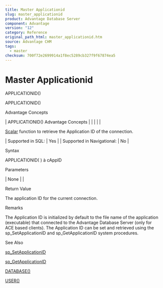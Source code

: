 ```yaml
---
title: Master Applicationid
slug: master_applicationid
product: Advantage Database Server
component: Advantage
version: "12"
category: Reference
original_path_html: master_applicationid.htm
source: Advantage CHM
tags:
  - master
checksum: 700f72e2699914a1f8ec5289cb327f9f67874ea5
---
```


# Master Applicationid

APPLICATIONID()

APPLICATIONID()

Advantage Concepts

| APPLICATIONID()  Advantage Concepts |  |  |  |  |

[Scalar](master_supported_scalar_functions.md) function to retrieve the Application ID of the connection.

| Supported in SQL: | Yes |
| Supported in Navigational: | No |

Syntax

APPLICATIONID( ) à cAppID

Parameters

| None |  |

Return Value

The application ID for the current connection.

Remarks

The Application ID is initialized by default to the file name of the application (executable) that connected to the Advantage Database Server (only for ACE based clients). The Application ID can be set and retrieved using the sp\_SetApplicationID and sp\_GetApplicationID system procedures.

See Also

[sp\_SetApplicationID](master_sp_setapplicationid.md)

[sp\_GetApplicationID](master_sp_getapplicationid.md)

[DATABASE()](master_database.md)

[USER()](master_user.md)
